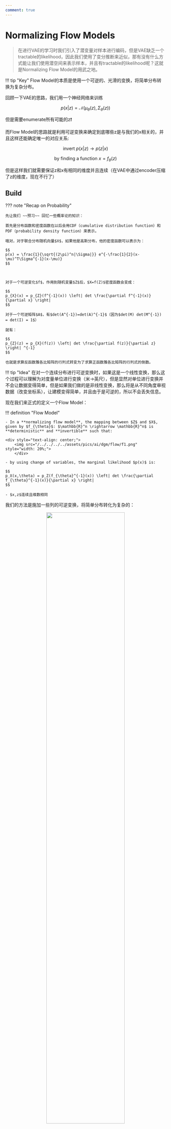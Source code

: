```yaml
---
comment: true
---
```



# Normalizing Flow Models

>在进行VAE的学习时我们引入了潜变量对样本进行编码，但是VAE缺乏一个tractable的likelihood，因此我们使用了变分推断来近似，那有没有什么方式能让我们使用潜空间来表示样本，并且有tractable的likelihood呢？这就是Normalizing Flow Model的用武之地。

!!! tip "Key"
    Flow Model的本质是使用一个可逆的、光滑的变换，将简单分布转换为复杂分布。

回顾一下VAE的思路，我们用一个神经网络来训练

$$
p(x|z) = \mathcal{N}(\mu_{\theta}(z),\Sigma_{\theta}(z))
$$

但是需要enumerate所有可能的z❗️


而Flow Model的思路就是利用可逆变换来确定到底哪些z是与我们的x相关的，并且这样还能确定唯一的对应关系:

$$
\text{invert } p(x|z) \rightarrow p(z|x)
$$

$$
\text{by finding a function } x = f_{\theta}(z) 
$$

但是这样我们就需要保证z和x有相同的维度并且连续（在VAE中通过encoder压缩了z的维度，现在不行了）




## Build

??? note "Recap on Probability"

    先让我们 ~~预习~~ 回忆一些概率论的知识：

    首先是分布函数和密度函数在以后会用CDF（cumulative distribution function）和PDF（probability density function）来表示。

    哦对，对于联合分布随机向量$X$，如果他是高斯分布，他的密度函数可以表示为：

    $$
    p(x) = \frac{1}{\sqrt{(2\pi)^n|\Sigma|}} e^{-\frac{1}{2}(x-\mu)^T\Sigma^{-1}(x-\mu)}
    $$



    对于一个可逆变化$f$，作用到随机变量$Z$后，$X=f(Z)$密度函数会变成：

    $$
    p_{X}(x) = p_{Z}(f^{-1}(x)) \left| det \frac{\partial f^{-1}(x)}{\partial x} \right|
    $$

    对于一个可逆矩阵$A$，有$det(A^{-1})=det(A)^{-1}$（因为$det(M) det(M^{-1}) = det(I) = 1$）

    就有：

    $$
    p_{Z}(z) = p_{X}(f(z)) \left| det \frac{\partial f(z)}{\partial z} \right| ^{-1}
    $$

    也就是求算反函数雅各比矩阵的行列式转变为了求算正函数雅各比矩阵的行列式的倒数。

!!! tip "Idea"
    在对一个连续分布进行可逆变换时，如果这是一个线性变换，那么这个过程可以理解为对度量单位进行变换（米->英尺），但是显然对单位进行变换并不会让数据变得简单，但是如果我们做的是非线性变换，那么将是从不同角度审视数据（改变坐标系），让建模变得简单，并且由于是可逆的，所以不会丢失信息。

现在我们来正式的定义一个Flow Model：

!!! definition "Flow Model"

    - In a **normalizing flow model**, the mapping between $Z$ and $X$, given by $f_{\theta}$: $\mathbb{R}^n \rightarrow \mathbb{R}^n$ is **deterministic** and **invertible** such that:

    <div style="text-align: center;">
        <img src="/../../../../assets/pics/ai/dgm/flow/f1.png" style="width: 20%;">
        </div>
    
    - by using change of variables, the marginal likelihood $p(x)$ is:

    $$
    p_X(x,\theta) = p_Z(f_{\theta}^{-1}(x)) \left| det \frac{\partial f_{\theta}^{-1}(x)}{\partial x} \right|
    $$

    - $x,z$连续且维数相同

我们的方法是施加一些列的可逆变换，将简单分布转化为复杂的：

<div style="text-align: center;">
    <img src="/../../../../assets/pics/ai/dgm/flow/f2.png" style="width: 70%;">
    </div>

可以这样表示

$$
\begin{align}
z_K &= f_{\theta_K} \circ \dots \circ f_{\theta_0}(z_0) \\ &= f_{\theta_K}(f_{\theta_{K-1}}(\dots f_{\theta_0}(z_0))) 
\end{align}
$$

- 从一个简单分布$z_0$开始，应用一系列的可逆变换，我没有省略$\theta$的脚注，因为每一个函数的训练参数都是不同的

接下来看一下最后的$p_X(x)$怎么推导：


!!! proof "推导"

    对Flow过程的第$i$个函数，有：

    $$
    \begin{align}
    z_{i-1} &\sim p_{i-1}(z_{i-1}) \\
    z_i &= f_{i}(z_{i-1}),\text{ thus }z_{i-1} = f_{i}^{-1}(z_i) \\ \\
    \text{then using change of variables formula:} \\
    p_i(z_i) &= p_{i-1}(f_{i}^{-1}(z_i)) \left| det \frac{\partial f_{i}^{-1}(z_i)}{\partial z_i} \right| \\
    &= p_{i-1}(z_{i-1}) {\left| det \frac{\partial f_{i}(z_{i-1})}{\partial z_{i-1}} \right|}^{-1} \\
    \end{align}
    $$

    对等号两边取对数：

    $$
    \log p_i(z_i) = \log p_{i-1}(z_{i-1}) - \log \left| det \frac{\partial f_{i}(z_{i-1})}{\partial z_{i-1}} \right|
    $$

    最后对整个过程累加：

    $$
    \begin{aligned}
    \log p(\mathbf{x})=\log f_K\left(\mathbf{z}_K\right) & =\log f_{K-1}\left(\mathbf{z}_{K-1}\right)-\log \left|\operatorname{det} \frac{d f_K}{d \mathbf{z}_{K-1}}\right| \\
    & =\log f_{K-2}\left(\mathbf{z}_{K-2}\right)-\log \left|\operatorname{det} \frac{d f_{K-1}}{d \mathbf{z}_{K-2}}\right|-\log \left|\operatorname{det} \frac{d f_K}{d \mathbf{z}_{K-1}}\right| \\
    & =\ldots \\
    & =\log f_0\left(\mathbf{z}_0\right)-\sum_{i=1}^K \log \left|\operatorname{det} \frac{d f_i}{d \mathbf{z}_{i-1}}\right|
    \end{aligned}
    $$

    这样一个path就是一个flow，如果我们将$f$替换为连续的分布$\pi_i$，那么我们得到的就是一个normalized flow

需要注意的是：

- $f_i$的选择是easily invertable的（因为我们要对其进行训练，所以无论我们怎么改变$\theta_i$，都要保证$f_i$是可逆的）
- 雅各比矩阵的行列式要易于计算

最终的criterion就是对数据集$\mathcal{D}$的negative log-likelihood

$$
\mathcal{L}(\mathcal{D}) = -\frac{1}{|\mathcal{D|}} \sum_{x \in \mathcal{D}} \log p(x)
$$

然后在这之中优化你的参数$\theta_i$



在得到一个训练好的模型后，直接sample：

$$
z \sim p_{Z}(z) \space \space
x = f_{\theta}(z)
$$


## Optimize

现在我们有了一个训练模型的整体思路，但是可以看到计算雅各比矩阵的过程是求n阶矩阵的行列式，这个过程的复杂度是$O(n^3)$，所以需要一些方法来简化这个过程

一个思路就是使得雅各比矩阵是一个三角矩阵，这样我们就可以直接使用对角线上的元素来计算行列式，复杂度就变成了$O(n)$


原始的：

$$
\mathbf{x} = (x_1, \dots, x_n) = f(\mathbf{z}) = (f_1(z_1, \dots, z_n), \dots, f_n(z_1, \dots, z_n))
$$

$$
J=\frac{\partial \mathbf{f}}{\partial \mathbf{z}}=\left(\begin{array}{ccc}
\frac{\partial f_1}{\partial z_1} & \cdots & \frac{\partial f_1}{\partial z_n} \\
\cdots & \cdots & \cdots \\
\frac{\partial f_n}{\partial z_1} & \cdots & \frac{\partial f_n}{\partial z_n}
\end{array}\right)
$$

假如我们想要让J变为下三角矩阵，那么对角线右上的部分全为0，这就要求每一个$x_i=f_i(\mathbf{z})$只与$z_i$及$z_i$之前的变量有关（这一点有些类似于AutoRegressive Model）

## Case Study

### NICE
>Non-linear Independent Component Estimation

NICE是Flow Model比较早的落地，基本思想是采用可逆的仿射变换 ~~是这么个东西吧~~ 来构造一个det = 1的雅各比矩阵

使用的Flow层被称为Additive Coupling Layer（加性耦合层）：

$$
\begin{aligned}
\mathbf{z}_{1:d} &= \mathbf{x}_{1:d} \\
\mathbf{z}_{d+1:n} &= \mathbf{z}_{d+1:n} + m_{\theta}(\mathbf{z}_{1:d})
\end{aligned}
$$

也就是将z切割为两部分，第一部分保持不变，第二部分仅仅是平移一下，平移的参数$m_{\theta}$是一个可学习的神经网络

这个过程显然是可逆的，只需要移项就能做到，同时移项后$m_{\theta}$的项是常数项，求导后雅各比矩阵对角线上元素为1

同时在应用这些addictive coupling层后，还需要最后有一个rescaling layer：

$$
x_i = s_iz_i
$$

这个层的雅各比矩阵对角线上元素为$s_i$，所以雅各比矩阵的行列式为$\prod_{i=1}^n s_i$

### Real-NVP
> Real-valued non-volume preserving

不同于NICE的 volume preserving，Real-NVP采用了shifting+scale（仍旧是仿射变换affine transformation）的方式：

$$
\begin{align}
\mathbf{y}_{1:d} &= \mathbf{x}_{1:d} \\
\mathbf{y}_{d+1:D} &= \mathbf{x}_{d+1:D} \odot \exp(s_{\theta}(\mathbf{x}_{1:d})) + t_{\theta}(\mathbf{x}_{1:d})
\end{align}
$$

其中的$s_{\theta}$和$t_{\theta}$分别是缩放因子和平移因子，是d维输入n-d维输出的函数，$\odot$是element-wise product（逐元素乘法）

- 在缩放因子前使用了一个exp，这样就能保证缩放因子为正数

最后得到的雅各比矩阵行列式为：

$$
\det(\mathbf{J}) = \prod_{j=1}^{D-d} \exp(s_{\theta_j}(\mathbf{x}_{1:d}))
$$


??? code "code"

    ```python
    import torch
    import torch.nn as nn

    class AffineCouplingLayer(nn.Module):
    def __init__(self, input_dim, hidden_dim):
        super().__init__()
        # 定义生成s和t的神经网络
        self.scale_shift_net = nn.Sequential(
            nn.Linear(input_dim // 2, hidden_dim),  # 输入x1的维度为input_dim//2
            nn.ReLU(),
            nn.Linear(hidden_dim, input_dim)         # 输出s和t的拼接，各占一半维度

    def forward(self, x, reverse=False):
        x1, x2 = x.chunk(2, dim=-1)  # 将输入分为x1和x2
        st = self.scale_shift_net(x1)
        s, t = st.chunk(2, dim=-1)    # 拆分出s和t
        s = torch.exp(s)              # 对s取指数，确保缩放因子正定

        if not reverse:
            # 正向变换：h2 = x2 * s + t
            h2 = x2 * s + t
            h = torch.cat([x1, h2], dim=-1)
            log_det = torch.sum(torch.log(s), dim=-1)  # 对数行列式
            return h, log_det
        else:
            # 逆向变换：x2 = (h2 - t) / s
            x2 = (x2 - t) / s
            x = torch.cat([x1, x2], dim=-1)
            log_det = -torch.sum(torch.log(s), dim=-1)
            return x, log_det
    ```

## Autoregressive Flow

### MAF

首先我们先来从AutoRegressive Model开始：

给定一个自回归模型的密度函数定义：

$$
p(x) = \prod_{i=1}^n p(x_i|x_{<i})
$$

从先前的自回归视角，我们很清楚的知道这个过程的每个密度函数依赖于前$i-1$个变量

首先确定一个初始的$z_1$，我们假设服从标准高斯分布，$p(x)$服从正态分布$\mathcal{N}(\mu(x), \exp(\alpha(x)^2))$

$$
x_1 = \exp(\alpha_1)z_1 + \mu_1 \text{ and compute } \mu_2 \alpha_2
$$

以此类推我们可以得到完整的正向推理过程

- Flow interpre：这个过程中的流可以理解为由标准高斯分布$\mathbf{z}$ 到 $\mathbf{x}$ 的变换，其中的可逆变换是由参数化的$\mu_{i},\alpha_{i}$决定的


<div style="display: flex; justify-content: center; gap: 10px;">
    <img src="/../../../../assets/pics/ai/dgm/flow/f3.png"  style="width: 45%;">
    <img src="/../../../../assets/pics/ai/dgm/flow/f4.png" style="width: 45%;">
</div>

- forward过程中，每个x是按照顺序进行生成的
- 因为我们在forward过程中已经求算出各个x，因此在backward过程中，可以并行化计算（使用MADE等）参数表

### IAF

可以看到MAF的训练过程是可以并行化的，但是推理过程是顺序的，Inverse Autoregressive Flow 通过颠倒顺序，将推理过程进行并行化：

<div style="display: flex; justify-content: center; gap: 10px;">
    <img src="/../../../../assets/pics/ai/dgm/flow/f6.png"  style="width: 45%;">
    <img src="/../../../../assets/pics/ai/dgm/flow/f5.png" style="width: 45%;">
</div>

- 想要快速训练：MAF
- 想要即时生成：IAF

<div style="text-align: center;">
    <img src="/../../../../assets/pics/ai/dgm/flow/f7.png" style="width: 100%;">
    </div>


有没有结合了两者优点的模型？

### Parallel Wavenet

如果我们能用MAF训练一个teacher model，再使用一个IAF作为student model，这样我们只需要保证学生老师之间的相似性（KL Div），避免了MAF采样的困难和IAF训练的问题，这就是Parallel Wavenet的思路


!!! code "code"

    - Training
        - Step 1: train MAF(teacher) via MLE
        - Step 2: train IAF(student) to minimize KL div with teacher
    - Test-time: Using student singly


## Flow Matching


    
    



## References

[Lil'Log](https://lilianweng.github.io/posts/2018-10-13-flow-models/)